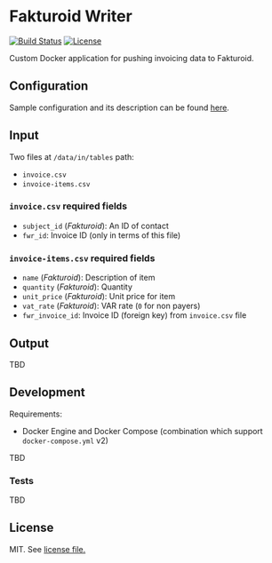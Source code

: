 # Fakturoid Writer

[![Build Status](https://travis-ci.org/keboola/fakturoid-writer.svg?branch=master)](https://travis-ci.org/keboola/fakturoid-writer)
[![License](https://img.shields.io/badge/license-MIT-blue.svg)](https://github.com/keboola/fakturoid-writer/blob/master/LICENSE.md)

Custom Docker application for pushing invoicing data to Fakturoid.

## Configuration

Sample configuration and its description can be found [here](/config.md).

## Input

Two files at `/data/in/tables` path:

- `invoice.csv`
- `invoice-items.csv`

### `invoice.csv` required fields

- `subject_id` (*Fakturoid*): An ID of contact
- `fwr_id`: Invoice ID (only in terms of this file)

### `invoice-items.csv` required fields

- `name` (*Fakturoid*): Description of item
- `quantity` (*Fakturoid*): Quantity
- `unit_price` (*Fakturoid*): Unit price for item
- `vat_rate` (*Fakturoid*): VAR rate (`0` for non payers)
- `fwr_invoice_id`: Invoice ID (foreign key) from `invoice.csv` file

## Output

TBD

## Development

Requirements:

- Docker Engine and Docker Compose (combination which support `docker-compose.yml` v2)

TBD

### Tests

TBD

## License

MIT. See [license file.](/license.md)

